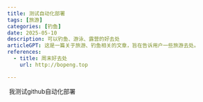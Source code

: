 ```yaml
---
title: 测试自动化部署
tags: [旅游]
categories: [钓鱼]
date: 2025-05-10
description: 可以钓鱼、游泳、露营的好去处
articleGPT: 这是一篇关于旅游、钓鱼相关的文章，旨在告诉用户一些旅游去处。
references:
  - title: 周末好去处
    url: http://bopeng.top

---
```


​	我测试github自动化部署
